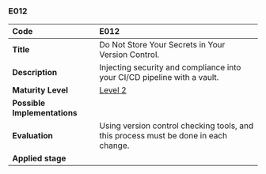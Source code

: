 ### E012

| **Code**           | **E012** |
| :--                | :--      |
| **Title**          | Do Not Store Your Secrets in Your Version Control. |
| **Description**    | Injecting security and compliance into your CI/CD pipeline with a vault. |
| **Maturity Level** | [Level 2](/LEVELS.html#level-2) |
| **Possible Implementations** | |
| **Evaluation**     | Using version control checking tools, and this process must be done in each change. |
| **Applied stage**  | |
